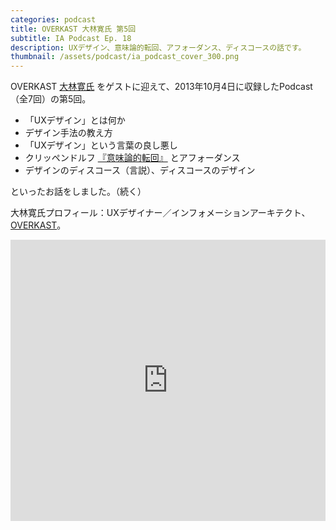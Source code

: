 ```yaml
---
categories: podcast
title: OVERKAST 大林寛氏 第5回
subtitle: IA Podcast Ep. 18
description: UXデザイン、意味論的転回、アフォーダンス、ディスコースの話です。
thumbnail: /assets/podcast/ia_podcast_cover_300.png
---
```


OVERKAST [大林寛氏](http://overkast.jp/about/) をゲストに迎えて、2013年10月4日に収録したPodcast（全7回）の第5回。

- 「UXデザイン」とは何か
- デザイン手法の教え方
- 「UXデザイン」という言葉の良し悪し
- クリッペンドルフ [『意味論的転回』](http://www.amazon.co.jp/dp/4434130331) とアフォーダンス
- デザインのディスコース（言説）、ディスコースのデザイン

といったお話をしました。（続く）

大林寛氏プロフィール：UXデザイナー／インフォメーションアーキテクト、[OVERKAST](http://overkast.jp/)。

<iframe width="100%" height="450" scrolling="no" frameborder="no" src="https://w.soundcloud.com/player/?url=https%3A//api.soundcloud.com/tracks/283581841&amp;auto_play=false&amp;hide_related=false&amp;show_comments=true&amp;show_user=true&amp;show_reposts=false&amp;visual=true"></iframe>
